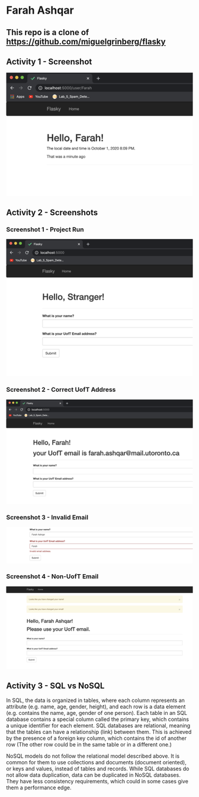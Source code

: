 # Farah Ashqar

## This repo is a clone of https://github.com/miguelgrinberg/flasky

## Activity 1 - Screenshot

![Screenshot](Images/activity_1.png)

## Activity 2 - Screenshots

### Screenshot 1 - Project Run

![Screenshot](Images/hello_stranger.png)

### Screenshot 2 - Correct UofT Address

![Screenshot](Images/email_uoft.png)

### Screenshot 3 - Invalid Email

![Screenshot](Images/email_invalid.png)

### Screenshot 4 - Non-UofT Email

![Screenshot](Images/email_non_uoft.png)

## Activity 3 - SQL vs NoSQL

In SQL, the data is organized in tables, where each column represents an attribute (e.g. name, age, gender, height), and each row is a data element (e.g. contains the name, age, gender of one person). Each table in an SQL database contains a special column called the primary key, which contains a unique identifier for each element. SQL databases are relational, meaning that the tables can have a relationship (link) between them. This is achieved by the presence of a foreign key column, which contains the id of another row (The other row could be in the same table or in a different one.)

NoSQL models do not follow the relational model described above. It is common for them to use collections and documents (document oriented), or keys and values, instead of tables and records. While SQL databases do not allow data duplication, data can be duplicated in NoSQL databases. They have less consistency requirements, which could in some cases give them a performance edge. 


